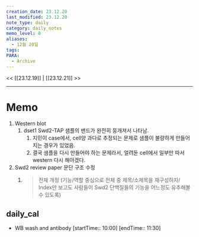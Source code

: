 ```yaml
---
creation_date: 23.12.20
last_modified: 23.12.20
note_type: daily
category: daily_notes
memo_level: 0
aliases:
  - 12월 20일
tags: 
PARA:
  - Archive
---
```


<< [[23.12.19]] | [[23.12.21]] >>

---
# Memo
1. Western blot
	1. dset1 Swd2-TAP 샘플의 밴드가 완전히 뭉개져서 나타남.
		1. 지민이 case에서, cell양 과다로 추정되는 문제로 샘플이 불량하게 만들어지는 경우가 있었음.
		2. 결국 샘플을 다시 만들어야 하는 문제라서, 얼려둔 cell에서 일부만 따서 western 다시 해야겠다.
2. Swd2 review paper 문단 구조 수정
	1. > 전체 개정 (기능/역할 중심으로 전체 중 제목/소제목을 재구성하자/ Index만 보고도 사람들이 Swd2 단백질들의 기능을 어느정도 유추해볼 수 있도록)

## daily_cal
-  WB wash and antibody [startTime:: 10:00]  [endTime:: 11:30]
